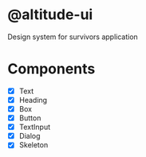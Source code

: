 # @altitude-ui

Design system for survivors application

# Components

- [X] Text
- [X] Heading
- [X] Box
- [X] Button
- [X] TextInput
- [X] Dialog
- [X] Skeleton
